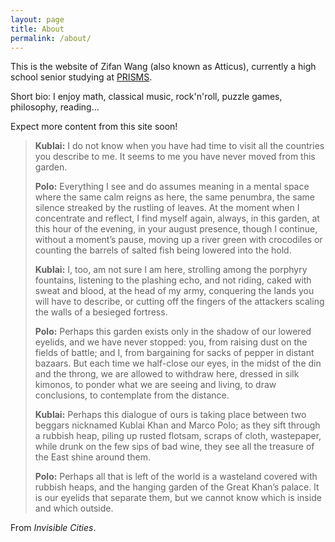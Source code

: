 ```yaml
---
layout: page
title: About
permalink: /about/
---
```


This is the website of Zifan Wang (also known as Atticus),
currently a high school senior studying at [PRISMS](https://prismsus.org). 

Short bio: I enjoy math, classical music, rock'n'roll, puzzle games,
philosophy, reading...

Expect more content from this site soon!

> **Kublai:** I do not know when you have had time to visit all the countries you describe to me. It seems to me you have never moved from this garden.
>
> **Polo:** Everything I see and do assumes meaning in a mental space where the same calm reigns as here, the same penumbra, the same silence streaked by the rustling of leaves. At the moment when I concentrate and reflect, I find myself again, always, in this garden, at this hour of the evening, in your august presence, though I continue, without a moment’s pause, moving up a river green with crocodiles or counting the barrels of salted fish being lowered into the hold.
>
> **Kublai:** I, too, am not sure I am here, strolling among the porphyry fountains, listening to the plashing echo, and not riding, caked with sweat and blood, at the head of my army, conquering the lands you will have to describe, or cutting off the fingers of the attackers scaling the walls of a besieged fortress.
> 
> **Polo:** Perhaps this garden exists only in the shadow of our lowered eyelids, and we have never stopped: you, from raising dust on the fields of battle; and I, from bargaining for sacks of pepper in distant bazaars. But each time we half-close our eyes, in the midst of the din and the throng, we are allowed to withdraw here, dressed in silk kimonos, to ponder what we are seeing and living, to draw conclusions, to contemplate from the distance.
> 
> **Kublai:** Perhaps this dialogue of ours is taking place between two beggars nicknamed Kublai Khan and Marco Polo; as they sift through a rubbish heap, piling up rusted flotsam, scraps of cloth, wastepaper, while drunk on the few sips of bad wine, they see all the treasure of the East shine around them.
>
> **Polo:** Perhaps all that is left of the world is a wasteland covered with rubbish heaps, and the hanging garden of the Great Khan’s palace. It is our eyelids that separate them, but we cannot know which is inside and which outside.

From *Invisible Cities*.
